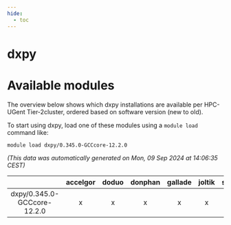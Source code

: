 ```yaml
---
hide:
  - toc
---
```


dxpy
====

# Available modules


The overview below shows which dxpy installations are available per HPC-UGent Tier-2cluster, ordered based on software version (new to old).

To start using dxpy, load one of these modules using a `module load` command like:

```shell
module load dxpy/0.345.0-GCCcore-12.2.0
```

*(This data was automatically generated on Mon, 09 Sep 2024 at 14:06:35 CEST)*  

| |accelgor|doduo|donphan|gallade|joltik|shinx|skitty|
| :---: | :---: | :---: | :---: | :---: | :---: | :---: | :---: |
|dxpy/0.345.0-GCCcore-12.2.0|x|x|x|x|x|x|x|
